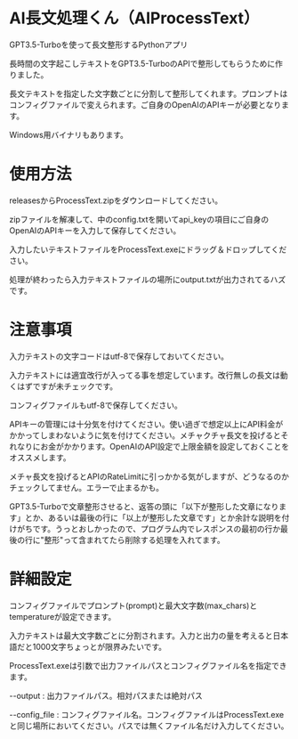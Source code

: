 # AI長文処理くん（AIProcessText）
GPT3.5-Turboを使って長文整形するPythonアプリ

長時間の文字起こしテキストをGPT3.5-TurboのAPIで整形してもらうために作りました。

長文テキストを指定した文字数ごとに分割して整形してくれます。プロンプトはコンフィグファイルで変えられます。ご自身のOpenAIのAPIキーが必要となります。

Windows用バイナリもあります。

# 使用方法
releasesからProcessText.zipをダウンロードしてください。

zipファイルを解凍して、中のconfig.txtを開いてapi_keyの項目にご自身のOpenAIのAPIキーを入力して保存してください。

入力したいテキストファイルをProcessText.exeにドラッグ＆ドロップしてください。

処理が終わったら入力テキストファイルの場所にoutput.txtが出力されてるハズです。

# 注意事項
入力テキストの文字コードはutf-8で保存しておいてください。

入力テキストには適宜改行が入ってる事を想定しています。改行無しの長文は動くはずですが未チェックです。

コンフィグファイルもutf-8で保存してください。

APIキーの管理には十分気を付けてください。使い過ぎで想定以上にAPI料金がかかってしまわないように気を付けてください。メチャクチャ長文を投げるとそれなりにお金がかかります。OpenAIのAPI設定で上限金額を設定しておくことをオススメします。

メチャ長文を投げるとAPIのRateLimitに引っかかる気がしますが、どうなるのかチェックしてません。エラーで止まるかも。

GPT3.5-Turboで文章整形させると、返答の頭に「以下が整形した文章になります」とか、あるいは最後の行に「以上が整形した文章です」とか余計な説明を付けがちです。うっとおしかったので、プログラム内でレスポンスの最初の行か最後の行に"整形"って含まれてたら削除する処理を入れてます。

# 詳細設定
コンフィグファイルでプロンプト(prompt)と最大文字数(max_chars)とtemperatureが設定できます。

入力テキストは最大文字数ごとに分割されます。入力と出力の量を考えると日本語だと1000文字ちょっとが限界みたいです。

ProcessText.exeは引数で出力ファイルパスとコンフィグファイル名を指定できます。

--output : 出力ファイルパス。相対パスまたは絶対パス

--config_file : コンフィグファイル名。コンフィグファイルはProcessText.exeと同じ場所においてください。パスでは無くファイル名だけ入力してください。

